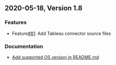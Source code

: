 ## 2020-05-18, Version 1.8

### Features

* Feature[#81](https://github.com/opendistro-for-elasticsearch/sql-odbc/pull/82): Add Tableau connector source files

### Documentation

* [Add supported OS version in README.md](https://github.com/opendistro-for-elasticsearch/sql-odbc/pull/88)








